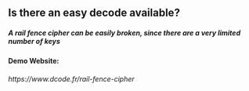 <h2> Is there an easy decode available?
  <h5> A rail fence cipher can be easily broken, since there are a very limited number of keys
    
    
<h4> Demo Website: 
    <h6> https://www.dcode.fr/rail-fence-cipher
